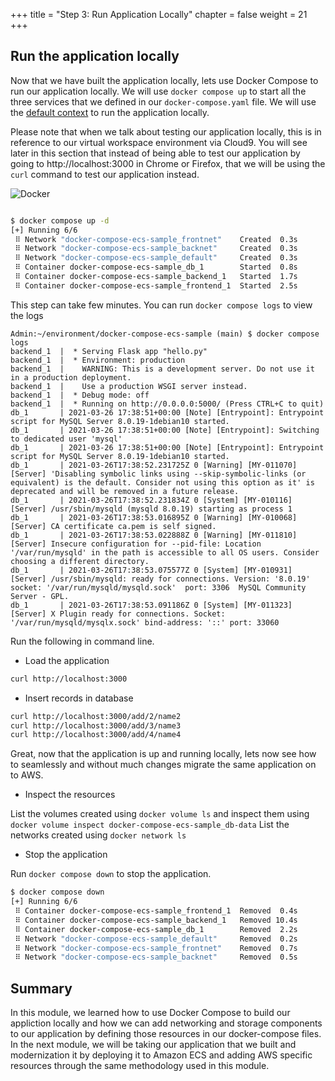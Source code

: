 +++
title = "Step 3: Run Application Locally"
chapter = false
weight = 21
+++

## Run the application locally

Now that we have built the application locally, lets use Docker Compose to run our application locally. We will use `docker compose up` to start all the three services that we defined in our `docker-compose.yaml` file. We will use the [default context](https://docs.docker.com/engine/context/working-with-contexts/) to run the application locally.

Please note that when we talk about testing our application locally, this is in reference to our virtual workspace environment via Cloud9. You will see later in this section that instead of being able to test our application by going to http://localhost:3000 in Chrome or Firefox, that we will be using the `curl` command to test our application instead. 


![Docker](/images/running-application-locally.png)


```sh

$ docker compose up -d
[+] Running 6/6
 ⠿ Network "docker-compose-ecs-sample_frontnet"    Created  0.3s
 ⠿ Network "docker-compose-ecs-sample_backnet"     Created  0.3s
 ⠿ Network "docker-compose-ecs-sample_default"     Created  0.3s
 ⠿ Container docker-compose-ecs-sample_db_1        Started  0.8s
 ⠿ Container docker-compose-ecs-sample_backend_1   Started  1.7s
 ⠿ Container docker-compose-ecs-sample_frontend_1  Started  2.5s 

```

This step can take few minutes. You can run `docker compose logs` to view the logs

```
Admin:~/environment/docker-compose-ecs-sample (main) $ docker compose logs
backend_1  |  * Serving Flask app "hello.py"
backend_1  |  * Environment: production
backend_1  |    WARNING: This is a development server. Do not use it in a production deployment.
backend_1  |    Use a production WSGI server instead.
backend_1  |  * Debug mode: off
backend_1  |  * Running on http://0.0.0.0:5000/ (Press CTRL+C to quit)
db_1       | 2021-03-26 17:38:51+00:00 [Note] [Entrypoint]: Entrypoint script for MySQL Server 8.0.19-1debian10 started.
db_1       | 2021-03-26 17:38:51+00:00 [Note] [Entrypoint]: Switching to dedicated user 'mysql'
db_1       | 2021-03-26 17:38:51+00:00 [Note] [Entrypoint]: Entrypoint script for MySQL Server 8.0.19-1debian10 started.
db_1       | 2021-03-26T17:38:52.231725Z 0 [Warning] [MY-011070] [Server] 'Disabling symbolic links using --skip-symbolic-links (or equivalent) is the default. Consider not using this option as it' is deprecated and will be removed in a future release.
db_1       | 2021-03-26T17:38:52.231834Z 0 [System] [MY-010116] [Server] /usr/sbin/mysqld (mysqld 8.0.19) starting as process 1
db_1       | 2021-03-26T17:38:53.016895Z 0 [Warning] [MY-010068] [Server] CA certificate ca.pem is self signed.
db_1       | 2021-03-26T17:38:53.022888Z 0 [Warning] [MY-011810] [Server] Insecure configuration for --pid-file: Location '/var/run/mysqld' in the path is accessible to all OS users. Consider choosing a different directory.
db_1       | 2021-03-26T17:38:53.075577Z 0 [System] [MY-010931] [Server] /usr/sbin/mysqld: ready for connections. Version: '8.0.19'  socket: '/var/run/mysqld/mysqld.sock'  port: 3306  MySQL Community Server - GPL.
db_1       | 2021-03-26T17:38:53.091186Z 0 [System] [MY-011323] [Server] X Plugin ready for connections. Socket: '/var/run/mysqld/mysqlx.sock' bind-address: '::' port: 33060
```


Run the following in command line.

* Load the application

```sh
curl http://localhost:3000
```

* Insert records in database

```sh
curl http://localhost:3000/add/2/name2
curl http://localhost:3000/add/3/name3
curl http://localhost:3000/add/4/name4

```



Great, now that the application is up and running locally, lets now see how to seamlessly and without much changes migrate the same application on to AWS.

* Inspect the resources

List the volumes created using `docker volume ls` and inspect them using `docker volume inspect docker-compose-ecs-sample_db-data`
List the networks created using `docker network ls`

* Stop the application

Run `docker compose down` to stop the application.

```sh
$ docker compose down
[+] Running 6/6
 ⠿ Container docker-compose-ecs-sample_frontend_1  Removed  0.4s
 ⠿ Container docker-compose-ecs-sample_backend_1   Removed 10.4s
 ⠿ Container docker-compose-ecs-sample_db_1        Removed  2.2s
 ⠿ Network "docker-compose-ecs-sample_default"     Removed  0.2s
 ⠿ Network "docker-compose-ecs-sample_frontnet"    Removed  0.7s
 ⠿ Network "docker-compose-ecs-sample_backnet"     Removed  0.5s
 ```

## Summary 

In this module, we learned how to use Docker Compose to build our appliction locally and how we can add networking and storage components to our application by defining those resources in our docker-compose files. In the next module, we will be taking our application that we built and modernization it by deploying it to Amazon ECS and adding AWS specific resources through the same methodology used in this module. 